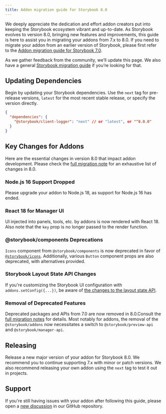 ```yaml
---
title: Addon migration guide for Storybook 8.0
---
```


We deeply appreciate the dedication and effort addon creators put into keeping the Storybook ecosystem vibrant and up-to-date. As Storybook evolves to version 8.0, bringing new features and improvements, this guide is here to assist you in migrating your addons from 7.x to 8.0. If you need to migrate your addon from an earlier version of Storybook, please first refer to the [Addon migration guide for Storybook 7.0](https://storybook.js.org/docs/addons/addon-migration-guide).

<Callout variant="info">

As we gather feedback from the community, we’ll update this page. We also have a general [Storybook migration guide](../migration-guide.md) if you’re looking for that.

</Callout>

## Updating Dependencies

Begin by updating your Storybook dependencies. Use the `next` tag for pre-release versions, `latest` for the most recent stable release, or specify the version directly.

```json
{
  "dependencies": {
    "@storybook/client-logger": "next" // or "latest", or "^8.0.0"
  }
}
```

## Key Changes for Addons

Here are the essential changes in version 8.0 that impact addon development. Please check the [full migration note](https://github.com/storybookjs/storybook/blob/next/MIGRATION.md#from-version-7x-to-800) for an exhaustive list of changes in 8.0.

### Node.js 16 Support Dropped

Please upgrade your addon to Node.js 18, as support for Node.js 16 has ended.

### React 18 for Manager UI

UI injected into panels, tools, etc. by addons is now rendered with React 18. Also note that the `key` prop is no longer passed to the render function.

### @storybook/components Deprecations

`Icons` component from `@storybook/components` is now deprecated in favor of [`@storybook/icons`](https://github.com/storybookjs/icons). Additionally, various `Button` component props are also deprecated, with alternatives provided.

### Storybook Layout State API Changes

If you're customizing the Storybook UI configuration with `addons.setConfig({...})`, be aware of [the changes to the layout state API](https://github.com/storybookjs/storybook/blob/next/MIGRATION.md#ui-layout-state-has-changed-shape).

### Removal of Deprecated Features

Deprecated packages and APIs from 7.0 are now removed in 8.0.Consult the [full migration notes](https://github.com/storybookjs/storybook/blob/next/MIGRATION.md#deprecations-which-are-now-removed) for details. Most notably for addons, the removal of the `@storybook/addons` now necessitates a switch to `@storybook/preview-api` and `@storybook/manager-api`.

## Releasing

Release a new major version of your addon for Storybook 8.0. We recommend you to continue supporting 7.x with minor or patch versions. We also recommend releasing your own addon using the `next` tag to test it out in projects.

## Support

If you're still having issues with your addon after following this guide, please open a [new discussion](https://github.com/storybookjs/storybook/discussions/new?category=help) in our GitHub repository.
